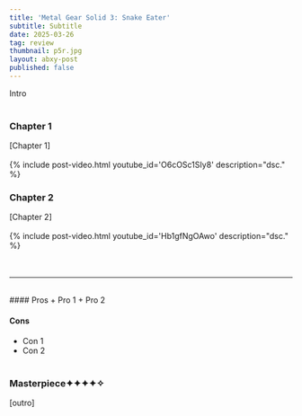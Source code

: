 ```yaml
---
title: 'Metal Gear Solid 3: Snake Eater'
subtitle: Subtitle
date: 2025-03-26
tag: review
thumbnail: p5r.jpg
layout: abxy-post
published: false
---
```


Intro
<br><br>

### Chapter 1

[Chapter 1]
<br><br>
{% include post-video.html youtube_id='O6cOSc1SIy8' description="dsc." %}
<br>

### Chapter 2

[Chapter 2]
<br><br>
{% include post-video.html youtube_id='Hb1gfNgOAwo' description="dsc." %}
<br><br><br>


***
<br>
#### Pros
+ Pro 1
+ Pro 2

#### Cons
+ Con 1
+ Con 2
<br><br>

### Masterpiece<span class="u-ft-sans">✦✦✦✦✧</span>

[outro]
<br><br>
